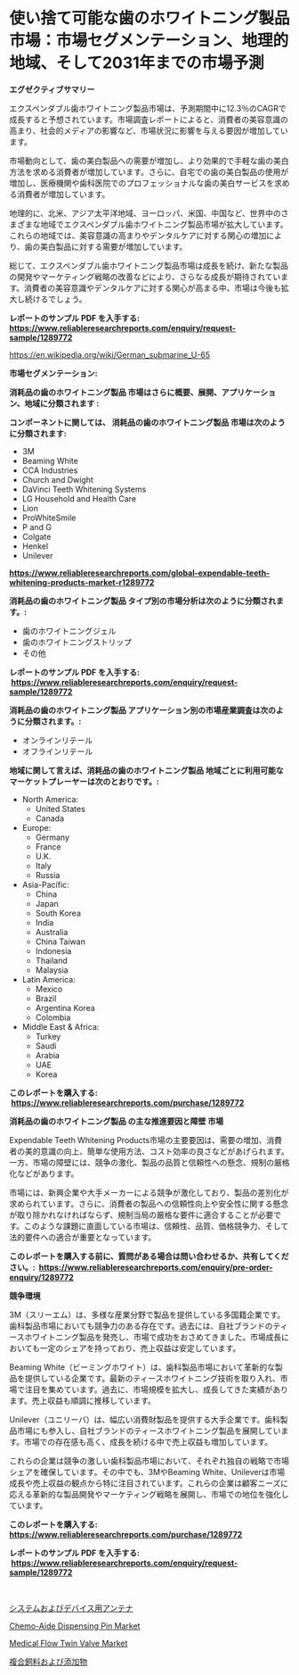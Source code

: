 <p><h1>使い捨て可能な歯のホワイトニング製品市場：市場セグメンテーション、地理的地域、そして2031年までの市場予測</h1></p><p><strong>エグゼクティブサマリー</strong></p>
<p><p>エクスペンダブル歯ホワイトニング製品市場は、予測期間中に12.3％のCAGRで成長すると予想されています。市場調査レポートによると、消費者の美容意識の高まり、社会的メディアの影響など、市場状況に影響を与える要因が増加しています。</p><p>市場動向として、歯の美白製品への需要が増加し、より効果的で手軽な歯の美白方法を求める消費者が増加しています。さらに、自宅での歯の美白製品の使用が増加し、医療機関や歯科医院でのプロフェッショナルな歯の美白サービスを求める消費者が増加しています。</p><p>地理的に、北米、アジア太平洋地域、ヨーロッパ、米国、中国など、世界中のさまざまな地域でエクスペンダブル歯ホワイトニング製品市場が拡大しています。これらの地域では、美容意識の高まりやデンタルケアに対する関心の増加により、歯の美白製品に対する需要が増加しています。</p><p>総じて、エクスペンダブル歯ホワイトニング製品市場は成長を続け、新たな製品の開発やマーケティング戦略の改善などにより、さらなる成長が期待されています。消費者の美容意識やデンタルケアに対する関心が高まる中、市場は今後も拡大し続けるでしょう。</p></p>
<p><strong>レポートのサンプル PDF を入手する: <a href="https://www.reliableresearchreports.com/enquiry/request-sample/1289772">https://www.reliableresearchreports.com/enquiry/request-sample/1289772</a></strong></p>
<p><a href="https://en.wikipedia.org/wiki/German_submarine_U-65">https://en.wikipedia.org/wiki/German_submarine_U-65</a></p>
<p><strong>市場セグメンテーション:</strong></p>
<p><strong> 消耗品の歯のホワイトニング製品 市場はさらに概要、展開、アプリケーション、地域に分類されます :</strong></p>
<p><strong>コンポーネントに関しては、 消耗品の歯のホワイトニング製品 市場は次のように分類されます: &nbsp;</strong></p>
<p><ul><li>3M</li><li>Beaming White</li><li>CCA Industries</li><li>Church and Dwight</li><li>DaVinci Teeth Whitening Systems</li><li>LG Household and Health Care</li><li>Lion</li><li>ProWhiteSmile</li><li>P and G</li><li>Colgate</li><li>Henkel</li><li>Unilever</li></ul></p>
<p><strong><a href="https://www.reliableresearchreports.com/global-expendable-teeth-whitening-products-market-r1289772">https://www.reliableresearchreports.com/global-expendable-teeth-whitening-products-market-r1289772</a></strong></p>
<p><strong> 消耗品の歯のホワイトニング製品 タイプ別の市場分析は次のように分類されます。:</strong></p>
<p><ul><li>歯のホワイトニングジェル</li><li>歯のホワイトニングストリップ</li><li>その他</li></ul></p>
<p><strong>レポートのサンプル PDF を入手する: &nbsp;<a href="https://www.reliableresearchreports.com/enquiry/request-sample/1289772">https://www.reliableresearchreports.com/enquiry/request-sample/1289772</a></strong></p>
<p><strong> 消耗品の歯のホワイトニング製品 アプリケーション別の市場産業調査は次のように分類されます。:</strong></p>
<p><ul><li>オンラインリテール</li><li>オフラインリテール</li></ul></p>
<p><strong>地域に関して言えば、消耗品の歯のホワイトニング製品 地域ごとに利用可能なマーケットプレーヤーは次のとおりです。:</strong></p>
<p><ul>
    <li>
        North America:
        <ul>
            <li>United States</li>
            <li>Canada</li>
        </ul>
    </li>
    <li>
        Europe:
        <ul>
            <li>Germany</li>
            <li>France</li>
            <li>U.K.</li>
            <li>Italy</li>
            <li>Russia</li>
        </ul>
    </li>
    <li>
        Asia-Pacific:
        <ul>
            <li>China</li>
            <li>Japan</li>
            <li>South Korea</li>
            <li>India</li>
            <li>Australia</li>
            <li>China Taiwan</li>
            <li>Indonesia</li>
            <li>Thailand</li>
            <li>Malaysia</li>
        </ul>
    </li>
    <li>
        Latin America:
        <ul>
            <li>Mexico</li>
            <li>Brazil</li>
            <li>Argentina Korea</li>
            <li>Colombia</li>
        </ul>
    </li>
    <li>
        Middle East & Africa:
        <ul>
            <li>Turkey</li>
            <li>Saudi</li>
            <li>Arabia</li>
            <li>UAE</li>
            <li>Korea</li>
        </ul>
    </li>
    </ul></p>
<p><strong>このレポートを購入する: &nbsp;<a href="https://www.reliableresearchreports.com/purchase/1289772">https://www.reliableresearchreports.com/purchase/1289772</a></strong></p>
<p><strong>消耗品の歯のホワイトニング製品 の主な推進要因と障壁 市場</strong></p>
<p><p>Expendable Teeth Whitening Products市場の主要要因は、需要の増加、消費者の美的意識の向上、簡単な使用方法、コスト効率の良さなどがあげられます。一方、市場の障壁には、競争の激化、製品の品質と信頼性への懸念、規制の厳格化などがあります。</p><p>市場には、新興企業や大手メーカーによる競争が激化しており、製品の差別化が求められています。さらに、消費者の製品への信頼性向上や安全性に関する懸念が取り除かれなければならず、規制当局の厳格な要件に適合することが必要です。このような課題に直面している市場は、信頼性、品質、価格競争力、そして法的要件への適合が重要となっています。</p></p>
<p><strong>このレポートを購入する前に、質問がある場合は問い合わせるか、共有してください。:&nbsp; <a href="https://www.reliableresearchreports.com/enquiry/pre-order-enquiry/1289772">https://www.reliableresearchreports.com/enquiry/pre-order-enquiry/1289772</a></strong></p>
<p><strong>競争環境</strong></p>
<p><p>3M（スリーエム）は、多様な産業分野で製品を提供している多国籍企業です。歯科製品市場においても競争力のある存在です。過去には、自社ブランドのティースホワイトニング製品を発売し、市場で成功をおさめてきました。市場成長においても一定のシェアを持っており、売上収益は安定しています。</p><p>Beaming White（ビーミングホワイト）は、歯科製品市場において革新的な製品を提供している企業です。最新のティースホワイトニング技術を取り入れ、市場で注目を集めています。過去に、市場規模を拡大し、成長してきた実績があります。売上収益も順調に推移しています。</p><p>Unilever（ユニリーバ）は、幅広い消費財製品を提供する大手企業です。歯科製品市場にも参入し、自社ブランドのティースホワイトニング製品を展開しています。市場での存在感も高く、成長を続ける中で売上収益も増加しています。</p><p>これらの企業は競争の激しい歯科製品市場において、それぞれ独自の戦略で市場シェアを確保しています。その中でも、3MやBeaming White、Unileverは市場成長や売上収益の観点から特に注目されています。これらの企業は顧客ニーズに応える革新的な製品開発やマーケティング戦略を展開し、市場での地位を強化しています。</p></p>
<p><strong>このレポートを購入する: &nbsp; <a href="https://www.reliableresearchreports.com/purchase/1289772">https://www.reliableresearchreports.com/purchase/1289772</a></strong></p>
<p><strong>レポートのサンプル PDF を入手する: &nbsp;<a href="https://www.reliableresearchreports.com/enquiry/request-sample/1289772">https://www.reliableresearchreports.com/enquiry/request-sample/1289772</a></strong><strong></strong></p>
<p>&nbsp;</p>
<p><p><a href="https://github.com/MosesSpinka1914/Market-Research-Report-List-2/blob/main/1135169175865.md">システムおよびデバイス用アンテナ</a></p><p><a href="https://github.com/Angelnienowdseej3e45z3p8c/Market-Research-Report-List-3/blob/main/chemo-aide-dispensing-pin-market.md">Chemo-Aide Dispensing Pin Market</a></p><p><a href="https://github.com/angeliabkratze/Market-Research-Report-List-1/blob/main/medical-flow-twin-valve-market.md">Medical Flow Twin Valve Market</a></p><p><a href="https://github.com/bevdtkn4419963/Market-Research-Report-List-3/blob/main/3597493175864.md">複合飼料および添加物</a></p></p>